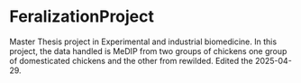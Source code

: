 # FeralizationProject
Master Thesis project in Experimental and industrial biomedicine. In this project, the data handled is MeDIP from two groups of chickens one group of domesticated chickens and the other from rewilded. Edited the 2025-04-29.
